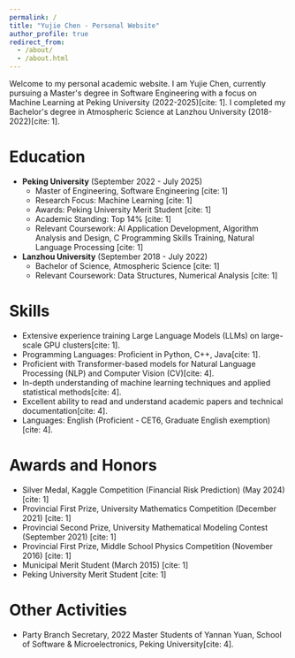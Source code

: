 ```yaml
---
permalink: /
title: "Yujie Chen - Personal Website"
author_profile: true
redirect_from:
  - /about/
  - /about.html
---
```


Welcome to my personal academic website. I am Yujie Chen, currently pursuing a Master's degree in Software Engineering with a focus on Machine Learning at Peking University (2022-2025)[cite: 1]. I completed my Bachelor's degree in Atmospheric Science at Lanzhou University (2018-2022)[cite: 1].

Education
======
* **Peking University** (September 2022 - July 2025)
    * Master of Engineering, Software Engineering [cite: 1]
    * Research Focus: Machine Learning [cite: 1]
    * Awards: Peking University  Merit Student [cite: 1]
    * Academic Standing: Top 14% [cite: 1]
    * Relevant Coursework: AI Application Development, Algorithm Analysis and Design, C Programming Skills Training, Natural Language Processing [cite: 1]
* **Lanzhou University** (September 2018 - July 2022)
    * Bachelor of Science, Atmospheric Science [cite: 1]
    * Relevant Coursework: Data Structures, Numerical Analysis [cite: 1]

<!-- Internship Experience
======
* **MSRA (Microsoft Research Asia)** (September 2024 - Present)
    * Machine Learning Group [cite: 1]
    * Project: Rare disease diagnosis based on Retrieval-Augmented Generation (RAG)[cite: 1]. Developed an RAG method using atomized chunks, atomized queries, and random walk retrieval, significantly outperforming GPT-01 in diagnostic capability[cite: 1].
* **Microsoft Corporation** (June 2024 - September 2024)
    * Bing Search Department [cite: 1]
    * Project: Multi-lingual webpage information extraction based on LLM distillation[cite: 1].
* **Microsoft Corporation** (December 2023 - May 2024)
    * Azure AI Platform [cite: 1]
    * Project: Anomaly detection in tabular data using Large Language Models (LLM)[cite: 1]. -->

<!-- Publications
======
1.  Yanshu Wang, Wang Li, Zhaoqian YAO, **Yujie Chen***, et al. "Quantum Entanglement Trees: Optimizing Quantized Matrix Quantization via Element Replacement and Residual Clustering". Under review at ICLR 2025[cite: 2].
2.  **Yujie Chen***, Alan Yuille, et al. "A Measurable Ranking of Pre-trained 3D Models: from Least to Most Powerful". Expected to submit to CVPR 2025[cite: 3].
    * \* Denotes corresponding author or equal contribution where applicable based on context. -->

Skills
======
* Extensive experience training Large Language Models (LLMs) on large-scale GPU clusters[cite: 1].
* Programming Languages: Proficient in Python, C++, Java[cite: 1].
* Proficient with Transformer-based models for Natural Language Processing (NLP) and Computer Vision (CV)[cite: 4].
* In-depth understanding of machine learning techniques and applied statistical methods[cite: 4].
* Excellent ability to read and understand academic papers and technical documentation[cite: 4].
* Languages: English (Proficient - CET6, Graduate English exemption)[cite: 4].

Awards and Honors
======
* Silver Medal, Kaggle Competition (Financial Risk Prediction) (May 2024) [cite: 1]
* Provincial First Prize, University Mathematics Competition (December 2021) [cite: 1]
* Provincial Second Prize, University Mathematical Modeling Contest (September 2021) [cite: 1]
* Provincial First Prize, Middle School Physics Competition (November 2016) [cite: 1]
* Municipal Merit Student (March 2015) [cite: 1]
* Peking University Merit Student [cite: 1]

Other Activities
======
* Party Branch Secretary, 2022 Master Students of Yannan Yuan, School of Software & Microelectronics, Peking University[cite: 4].